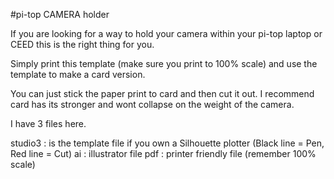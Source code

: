 #pi-top CAMERA holder

If you are looking for a way to hold your camera within your pi-top laptop or CEED this is the right thing for you.

Simply print this template (make sure you print to 100% scale) and use the template to make a card version.

You can just stick the paper print to card and then cut it out. I recommend card has its stronger and wont collapse on the weight of the camera.

I have 3 files here.

studio3 : is the template file if you own a Silhouette plotter (Black line = Pen, Red line = Cut)
ai : illustrator file
pdf : printer friendly file (remember 100% scale)

